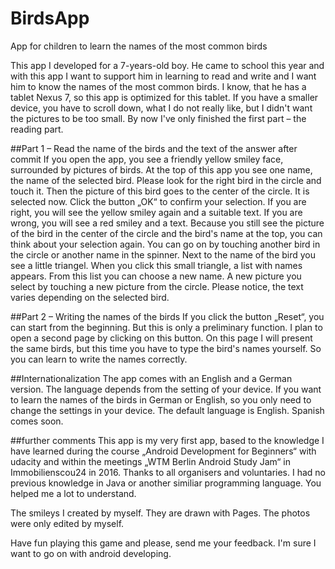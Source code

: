 # BirdsApp
App for children to learn the names of the most common birds

This app I developed for a 7-years-old boy. He came to school this year and with this app I want to support him in learning to read and write and I want him to know the names of the most common birds. I know, that he has a tablet Nexus 7, so this app is optimized for this tablet. If you have a smaller device, you have to scroll down, what I do not really like, but I didn't want the pictures to be too small.
By now I've only finished the first part – the reading part.

##Part 1 – Read the name of the birds and the text of the answer after commit
If you open the app, you see a friendly yellow smiley face, surrounded by pictures of birds. At the top of this app you see one name, the name of the selected bird. 
Please look for the right bird in the circle and touch it. Then the picture of this bird goes to the center of the circle. It is selected now. Click the button „OK“ to confirm your selection. If you are right, you will see the yellow smiley again and a suitable text. If you are wrong, you will see a red smiley and a text. Because you still see the picture of the bird in the center of the circle and the bird's name at the top, you can think about your selection again.
You can go on by touching another bird in the circle or another name in the spinner. 
Next to the name of the bird you see a little triangel. When you click this small triangle, a list with names appears. From this list you can choose a new name. A new picture you select by touching a new picture from the circle.
Please notice, the text varies depending on the selected bird.

##Part 2 – Writing the names of the birds
If you click the button „Reset“, you can start from the beginning. But this is only a preliminary function. I  plan to open a second page by clicking on this button. On this page I will present the same birds, but this time you have to type the bird's names yourself. So you can learn to write the names correctly.

##Internationalization
The app comes with an English and a German version. The language depends from the setting of your device. 
If you want to learn the names of the birds in German or English, so you only need to change the settings in your device. The default language is English. Spanish comes soon.

##further comments
This app is my very first app, based to the knowledge I have learned during the course „Android Development for Beginners“ with udacity and within the meetings „WTM Berlin Android Study Jam“ in Immobilienscou24 in 2016. Thanks to all organisers and voluntaries. I had no previous knowledge in Java or another similiar programming language. You helped me a lot to understand.

The smileys I created by myself. They are drawn with Pages. The photos were only edited by myself.

Have fun playing this game and please, send me your feedback. I'm sure I want to go on with android developing.
